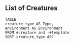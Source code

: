 ## List of Creatures
```dataview
TABLE
creature_type AS Type,
environment AS Environment
FROM #creature and -#template
SORT creature_type ASC
```

